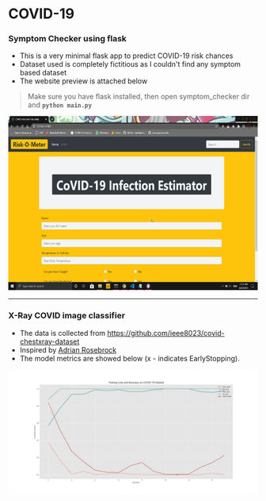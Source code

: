 # COVID-19

### Symptom Checker using flask

- This is a very minimal flask app to predict COVID-19 risk chances
- Dataset used is completely fictitious as I couldn't find any symptom based dataset
- The website preview is attached below

> Make sure you have flask installed, then open symptom_checker dir and **`python main.py`**

<img src="/symptom_checker/sym.gif" alt="Risk-O-Meter" height="351" width="600">
<hr>

### X-Ray COVID image classifier

- The data is collected from <a href="https://github.com/ieee8023/covid-chestxray-dataset">https://github.com/ieee8023/covid-chestxray-dataset</a>
- Inspired by <a href="https://www.pyimagesearch.com/2020/03/16/detecting-covid-19-in-x-ray-images-with-keras-tensorflow-and-deep-learning/">Adrian Rosebrock</a>
- The model metrics are showed below (x - indicates EarlyStopping).

<img src="/x_ray_classifier/loss_curve.jpg" alt="Metrics">
